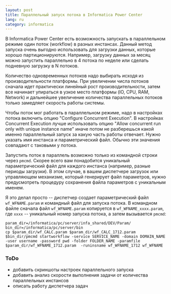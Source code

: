 ```yaml
---
layout: post
title: Параллельный запуск потока в Informatica Power Center
lang: ru
category: informatica
---
```


В Informatica Power Center есть возможность запускать в параллельном режиме один поток (workflow) в разных инстансах. Данный метод запуска очень выгодно использовать для загрузки данных, которые хорошо партиционируются. Например, загрузку данных за месяц можно запустить параллельно в 4 потока по неделе или сделать подневную загрузку в N потоков.

Количество одновременных потоков надо выбирать исходя из производительности платформы. При увеличении числа потоков сначала идет практически линейный рост производительности, затем все начинает упираться в узкое место платформы (IO, CPU, RAM, Network) и дальнейшее увеличение количества параллельных потоков только замедляет скорость работы системы.

Чтобы поток мог работать в параллельном режиме, надо в настройках потока включить опцию "Configure Concurrent Execution". В настройках Concurrent Execution лучше использовать опцию "Allow concurrent run only with unique instance name" иначе потом не разберешься какой именно параллельный запуск за какую часть работы отвечает. Нужно указать имя инстанса и параметрический файл. Обычно эти значения совпадают с таковыми у потока.

Запустить поток в параллель возможно только из командной строки через `pmcmd`. Скорее всего вам понадобится уникальный параметрический файл для каждого инстанса (например, разные периоды загрузки). В этом случае, в вашем диспетчере загрузок или управляющем механизме, который генерирует файл параметров, нужно предусмотреть процедуру сохранения файла параметров с уникальным именем.

Я это делал просто -- диспетчер создает параметрический файл `wf_WFNAME.param` и командный файл для запуска потока. В командном файле сначала файл `wf_WFNAME.param` копируется в `wf_WFNAME_xxxx.param`, где `xxxx` -- уникальный номер запуска потока, а затем вызывается `pmcmd`:
  
    param_dir=/informatica/pc/server/infa_shared/DEV/Param/
    bin_dir=/informatica/pc/server/bin 
    cp $param_dir/wf_CALC.param $param_dir/wf_CALC_1712.param
    $bin_dir/pmcmd startworkflow -service SERVICE_NAME -domain DOMAIN_NAME -user username -password pwd -folder FOLDER_NAME -paramfile $param_dir/wf_WFNAME_1712.param  -runinsname wf_WFNAME_1712 wf_WFNAME


### ToDo

* добавить скриншоты настроек параллельного запуска
* добавить анализ скорости выполнения задачи от количества параллельных инстансов
* описать работу диспетчера задач
